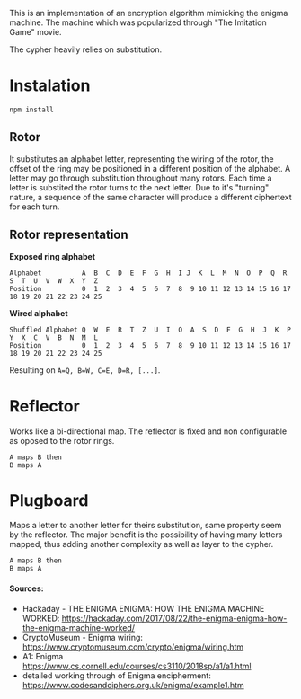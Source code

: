 This is an implementation of an encryption algorithm mimicking the enigma machine. The machine which was popularized through "The Imitation Game" movie.

The cypher heavily relies on substitution.

# Instalation
```
npm install
```

## Rotor
It substitutes an alphabet letter, representing the wiring of the rotor, the offset of the ring may be positioned in a different position of the alphabet. A letter may go through substitution throughout many rotors. Each time a letter is substited the rotor turns to the next letter.
Due to it's "turning" nature, a sequence of the same character will produce a different ciphertext for each turn.

## Rotor representation
**Exposed ring alphabet**
```
Alphabet          A  B  C  D  E  F  G  H  I J  K  L  M  N  O  P  Q  R  S  T  U  V  W  X  Y  Z
Position          0  1  2  3  4  5  6  7  8  9 10 11 12 13 14 15 16 17 18 19 20 21 22 23 24 25
```
**Wired alphabet**
```
Shuffled Alphabet Q  W  E  R  T  Z  U  I  O  A  S  D  F  G  H  J  K  P  Y  X  C  V  B  N  M  L
Position          0  1  2  3  4  5  6  7  8  9 10 11 12 13 14 15 16 17 18 19 20 21 22 23 24 25
```
Resulting on `A=Q, B=W, C=E, D=R, [...]`.

# Reflector
Works like a bi-directional map. The reflector is fixed and non configurable as oposed to the rotor rings.
```
A maps B then
B maps A
```

# Plugboard
Maps a letter to another letter for theirs substitution, same property seem by the reflector. The major benefit is the possibility of having many letters mapped, thus adding another complexity as well as layer to the cypher.

```
A maps B then
B maps A
```

#### Sources:
- Hackaday - THE ENIGMA ENIGMA: HOW THE ENIGMA MACHINE WORKED: https://hackaday.com/2017/08/22/the-enigma-enigma-how-the-enigma-machine-worked/
- CryptoMuseum - Enigma wiring: https://www.cryptomuseum.com/crypto/enigma/wiring.htm
- A1: Enigma https://www.cs.cornell.edu/courses/cs3110/2018sp/a1/a1.html
-  detailed working through of Enigma encipherment: https://www.codesandciphers.org.uk/enigma/example1.htm
